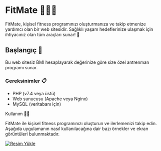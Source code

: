 # FitMate 🏋️‍♂️💪

FitMate, kişisel fitness programınızı oluşturmanıza ve takip etmenize yardımcı olan bir web sitesidir. Sağlıklı yaşam hedeflerinize ulaşmak için ihtiyacınız olan tüm araçları sunar! 🌟

## Başlangıç 🚀

Bu web sitesiz BMI hesaplayarak değerinize göre size özel antrenman programı sunar.

### Gereksinimler 📋

- PHP (v7.4 veya üstü)
- Web sunucusu (Apache veya Nginx)
- MySQL (veritabanı için)

Kullanım 🏃‍♀️

FitMate ile kişisel fitness programınızı oluşturun ve ilerlemenizi takip edin. Aşağıda uygulamanın nasıl kullanılacağına dair bazı örnekler ve ekran görüntüleri bulunmaktadır.

<a href="https://hizliresim.com/9d5cqxb"><img src="https://i.hizliresim.com/9d5cqxb.png" alt="Resim Yükle"></a>
